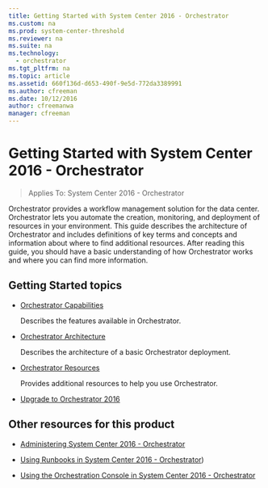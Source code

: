 ```yaml
---
title: Getting Started with System Center 2016 - Orchestrator
ms.custom: na
ms.prod: system-center-threshold
ms.reviewer: na
ms.suite: na
ms.technology:
  - orchestrator
ms.tgt_pltfrm: na
ms.topic: article
ms.assetid: 660f136d-d653-490f-9e5d-772da3389991
ms.author: cfreeman
ms.date: 10/12/2016
author: cfreemanwa
manager: cfreeman
---
```

# Getting Started with System Center 2016 - Orchestrator

> Applies To: System Center 2016 - Orchestrator

Orchestrator provides a workflow management solution for the data center. Orchestrator lets you automate the creation, monitoring, and deployment of resources in your environment. This guide describes the architecture of Orchestrator and includes definitions of key terms and concepts and information about where to find additional resources. After reading this guide, you should have a basic understanding of how Orchestrator works and where you can find more information.

## Getting Started topics

-   [Orchestrator Capabilities](../get-started/orchestrator-capabilities.md)

    Describes the features available in Orchestrator.

-   [Orchestrator Architecture](../get-started/orchestrator-architecture.md)

    Describes the architecture of a basic Orchestrator deployment.

-   [Orchestrator Resources](../get-started/orchestrator-resources.md)

    Provides additional resources to help you use Orchestrator.

-   [Upgrade to Orchestrator 2016](../get-started/upgrade-to-orchestrator.md)

## Other resources for this product

-   [Administering System Center 2016 - Orchestrator](../manage/administering-orchestrator.md)

-   [Using Runbooks in System Center 2016 - Orchestrator](../get-started/using-runbooks.md))

-   [Using the Orchestration Console in System Center 2016 - Orchestrator](../get-started/using-the-console.md)
